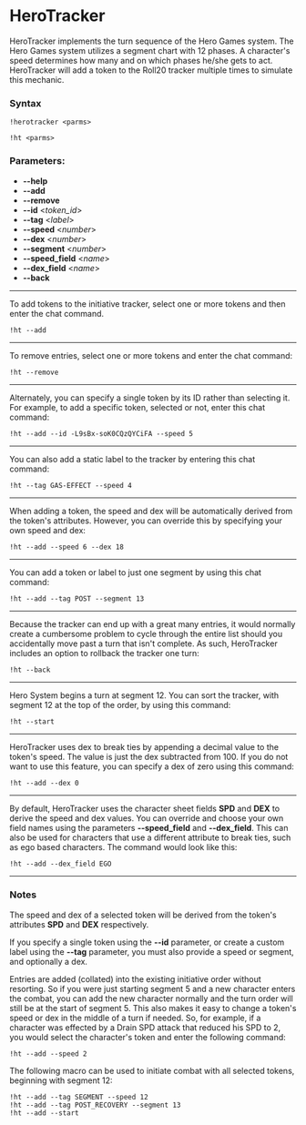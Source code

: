 # HeroTracker


HeroTracker implements the turn sequence of the Hero Games system.  The Hero Games system utilizes a segment chart with 12 phases.  A character's speed determines how many and on which phases he/she gets to act.  HeroTracker will add a token to the Roll20 tracker multiple times to simulate this mechanic.

### Syntax


```!herotracker <parms>```

```!ht <parms>```

### Parameters:

* **--help**
* **--add**
* **--remove**
* **--id** <_token_id_>
* **--tag** <_label_>
* **--speed** <_number_>
* **--dex** <_number_>
* **--segment** <_number_>
* **--speed_field** <_name_>
* **--dex_field** <_name_>
* **--back**

---
To add tokens to the initiative tracker, select one or more tokens and then enter the chat command.


```!ht --add```

---
To remove entries, select one or more tokens and enter the chat command:

```!ht --remove```

---
Alternately, you can specify a single token by its ID rather than selecting it. For example, to add a specific token, selected or not, enter this chat command:

```!ht --add --id -L9sBx-soK0CQzQYCiFA --speed 5```

---
You can also add a static label to the tracker by entering this chat command:

```!ht --tag GAS-EFFECT --speed 4```

---
When adding a token, the speed and dex will be automatically derived from the token's attributes. However, you can override this by specifying your own speed and dex:

```!ht --add --speed 6 --dex 18```

---
You can add a token or label to just one segment by using this chat command:

```!ht --add --tag POST --segment 13```

---
Because the tracker can end up with a great many entries, it would normally create a cumbersome problem to cycle through the entire list should you accidentally move past a turn that isn't complete. As such, HeroTracker includes an option to rollback the tracker one turn:

```!ht --back```

---
Hero System begins a turn at segment 12. You can sort the tracker, with segment 12 at the top of the order, by using this command:

```!ht --start```

---
HeroTracker uses dex to break ties by appending a decimal value to the token's speed. The value is just the dex subtracted from 100. If you do not want to use this feature, you can specify a dex of zero using this command:

```!ht --add --dex 0```

---
By default, HeroTracker uses the character sheet fields **SPD** and **DEX** to derive the speed and dex values. You can override and choose your own field names using the parameters **--speed_field** and **--dex_field**. This can also be used for characters that use a different attribute to break ties, such as ego based characters. The command would look like this:

```!ht --add --dex_field EGO```

---
### Notes

The speed and dex of a selected token will be derived from the token's attributes **SPD** and **DEX** respectively.

If you specify a single token using the **--id** parameter, or create a custom label using the **--tag** parameter, you must also provide a speed or segment, and optionally a dex.

Entries are added (collated) into the existing initiative order without resorting.  So if you were just starting segment 5 and a new character enters the combat, you can add the new character normally and the turn order will still be at the start of segment 5.  This also makes it easy to change a token's speed or dex in the middle of a turn if needed.  So, for example, if a character was effected by a Drain SPD attack that reduced his SPD to 2, you would select the character's token and enter the following command:

```!ht --add --speed 2```

The following macro can be used to initiate combat with all selected tokens, beginning with segment 12:

```
!ht --add --tag SEGMENT --speed 12
!ht --add --tag POST_RECOVERY --segment 13
!ht --add --start
```